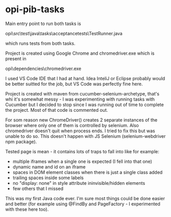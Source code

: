 # opi-pib-tasks

Main entry point to run both tasks is 

opi\src\test\java\tasks\acceptancetests\TestRunner.java

which runs tests from both tasks.

Project is created using Google Chrome and chromedriver.exe which is present in

opi\dependencies\chromedriver.exe


I used VS Code IDE that I had at hand. Idea InteliJ or Eclipse probably would be
better suitted for the job, but VS Code was perfectly fine here.

Project is created with maven from cucumber-selenium-archetype, that's whi it's
somewhat messy - I was experimenting with running tasks with Cucumber
but I decided to stop since I was running out of time to complete the project.
Most of that code is commented out.

For som reason new ChromeDriver() creates 2 separate instances of the browser 
where only one of them is controlled by selenium. 
Also chromedriver doesn't quit when process ends. I tried to fix this
but was unable to do so. This doesn't happen with JS Selenium
(selenium-webdriver npm package).

Tested page is mean - it contains lots of traps to fall into like for example:
* multiple iframes when a single one is expected (I fell into that one)
* dynamic name and id on an iframe
* spaces in DOM element classes when there is just a single class added
* trailing spaces inside some labels
* no "display: none" in style attribute ininvisible/hidden elements
* few others that I missed

This was my first Java code ever. I'm sure most things could be done easier
and better (for example using @FindBy and PageFactory - I experimented
with these here too).
